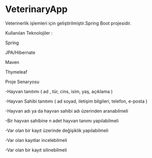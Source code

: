 # VeterinaryApp

 Veterinerlik işlemleri için geliştirilmiştir.Spring Boot projesidir.
 
Kullanılan Teknolojiler : 

Spring

JPA/Hibernate

Maven

Thymeleaf


Proje Senaryosu

-Hayvan tanıtımı ( ad , tür, cins, isim, yaş, açıklama )

-Hayvan Sahibi tanıtımı ( ad soyad, iletişim bilgileri, telefon, e-posta )

-Hayvan adı ya da hayvan sahibi adı üzerinden aranabilmeli

-Bir hayvan sahibine n adet hayvan tanımı yapılabilmeli

-Var olan bir kayıt üzerinde değişiklik yapılabilmeli

-Var olan kayıtlar incelebilmeli

-Var olan bir kayıt silinebilmeli
